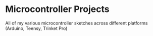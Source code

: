 Microcontroller Projects
===============

All of my various microcontroller sketches across different platforms (Arduino, Teensy, Trinket Pro)
